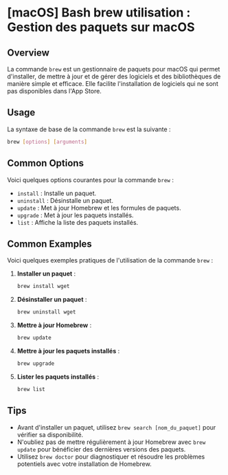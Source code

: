 # [macOS] Bash brew utilisation : Gestion des paquets sur macOS

## Overview
La commande `brew` est un gestionnaire de paquets pour macOS qui permet d'installer, de mettre à jour et de gérer des logiciels et des bibliothèques de manière simple et efficace. Elle facilite l'installation de logiciels qui ne sont pas disponibles dans l'App Store.

## Usage
La syntaxe de base de la commande `brew` est la suivante :

```bash
brew [options] [arguments]
```

## Common Options
Voici quelques options courantes pour la commande `brew` :

- `install` : Installe un paquet.
- `uninstall` : Désinstalle un paquet.
- `update` : Met à jour Homebrew et les formules de paquets.
- `upgrade` : Met à jour les paquets installés.
- `list` : Affiche la liste des paquets installés.

## Common Examples
Voici quelques exemples pratiques de l'utilisation de la commande `brew` :

1. **Installer un paquet** :
   ```bash
   brew install wget
   ```

2. **Désinstaller un paquet** :
   ```bash
   brew uninstall wget
   ```

3. **Mettre à jour Homebrew** :
   ```bash
   brew update
   ```

4. **Mettre à jour les paquets installés** :
   ```bash
   brew upgrade
   ```

5. **Lister les paquets installés** :
   ```bash
   brew list
   ```

## Tips
- Avant d'installer un paquet, utilisez `brew search [nom_du_paquet]` pour vérifier sa disponibilité.
- N'oubliez pas de mettre régulièrement à jour Homebrew avec `brew update` pour bénéficier des dernières versions des paquets.
- Utilisez `brew doctor` pour diagnostiquer et résoudre les problèmes potentiels avec votre installation de Homebrew.